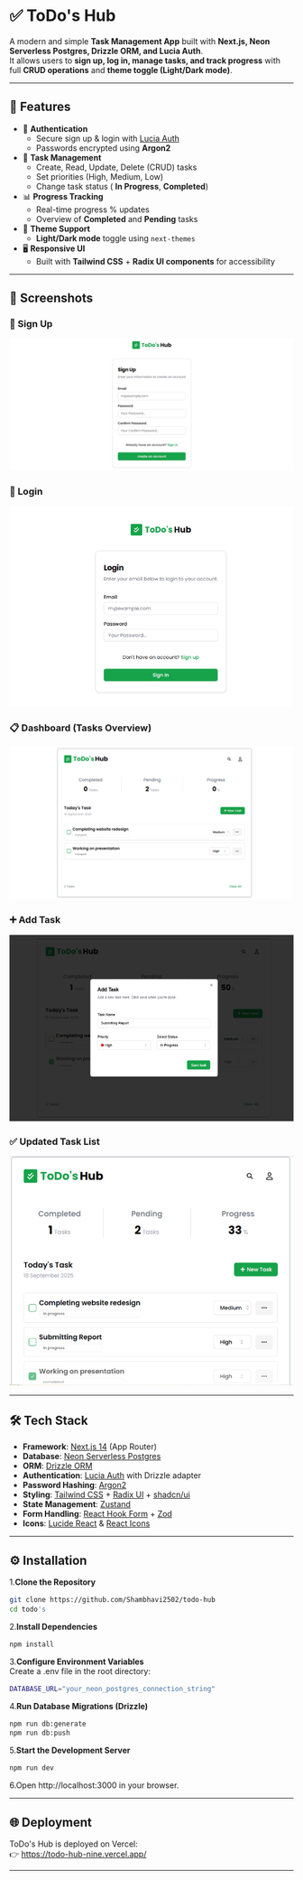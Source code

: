 # ✅ ToDo's Hub

A modern and simple **Task Management App** built with **Next.js, Neon Serverless Postgres, Drizzle ORM, and Lucia Auth**.  
It allows users to **sign up, log in, manage tasks, and track progress** with full **CRUD operations** and **theme toggle (Light/Dark mode)**.  

---

## 🚀 Features

- 🔑 **Authentication**
  - Secure sign up & login with [Lucia Auth](https://lucia-auth.com/)
  - Passwords encrypted using **Argon2**
- 📝 **Task Management**
  - Create, Read, Update, Delete (CRUD) tasks
  - Set priorities (High, Medium, Low)
  - Change task status ( **In Progress**, **Completed**)
- 📊 **Progress Tracking**
  - Real-time progress % updates
  - Overview of **Completed** and **Pending** tasks
- 🎨 **Theme Support**
  - **Light/Dark mode** toggle using `next-themes`
- 🖥️ **Responsive UI**
  - Built with **Tailwind CSS** + **Radix UI components** for accessibility

---

## 📸 Screenshots

### 🔐 Sign Up  
![Sign Up](./todoscreenshots/signup.PNG)

### 🔑 Login  
![Login](./todoscreenshots/signin.PNG)

### 📋 Dashboard (Tasks Overview)  
![Dashboard](./todoscreenshots/dashboard.PNG)

### ➕ Add Task  
![Add Task](./todoscreenshots/add%20task.PNG)

### ✅ Updated Task List  
![Task List](./todoscreenshots/task%20list.PNG)

---

## 🛠️ Tech Stack

- **Framework**: [Next.js 14](https://nextjs.org/) (App Router)
- **Database**: [Neon Serverless Postgres](https://neon.tech/)
- **ORM**: [Drizzle ORM](https://orm.drizzle.team/)
- **Authentication**: [Lucia Auth](https://lucia-auth.com/) with Drizzle adapter
- **Password Hashing**: [Argon2](https://www.npmjs.com/package/argon2)
- **Styling**: [Tailwind CSS](https://tailwindcss.com/) + [Radix UI](https://www.radix-ui.com/) + [shadcn/ui](https://ui.shadcn.com/)
- **State Management**: [Zustand](https://zustand-demo.pmnd.rs/)
- **Form Handling**: [React Hook Form](https://react-hook-form.com/) + [Zod](https://zod.dev/)
- **Icons**: [Lucide React](https://lucide.dev/) & [React Icons](https://react-icons.github.io/react-icons/)

---

## ⚙️ Installation  

1.**Clone the Repository**  
   ```bash
   git clone https://github.com/Shambhavi2502/todo-hub
   cd todo's
   ```
2.**Install Dependencies**  
```bash
npm install
```
3.**Configure Environment Variables**  
Create a .env file in the root directory:  
```bash
DATABASE_URL="your_neon_postgres_connection_string"
```
4.**Run Database Migrations (Drizzle)**  
```bash
npm run db:generate
npm run db:push
```
5.**Start the Development Server**  
```bash
npm run dev
```
6.Open http://localhost:3000 in your browser.

----

## 🌐 Deployment  
ToDo's Hub is deployed on Vercel:  
👉 https://todo-hub-nine.vercel.app/  

---
